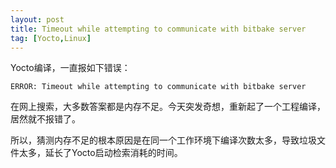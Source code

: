 ```yaml
---
layout: post
title: Timeout while attempting to communicate with bitbake server
tag: [Yocto,Linux]
---
```


Yocto编译，一直报如下错误：
```shell
ERROR: Timeout while attempting to communicate with bitbake server
```

在网上搜索，大多数答案都是内存不足。今天突发奇想，重新起了一个工程编译，居然就不报错了。

所以，猜测内存不足的根本原因是在同一个工作环境下编译次数太多，导致垃圾文件太多，延长了Yocto启动检索消耗的时间。

